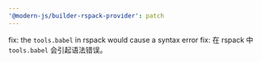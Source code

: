 ```yaml
---
'@modern-js/builder-rspack-provider': patch
---
```


fix: the `tools.babel` in rspack would cause a syntax error
fix: 在 rspack 中 `tools.babel` 会引起语法错误。
